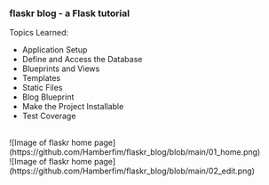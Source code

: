 ### flaskr blog - a Flask tutorial 
Topics Learned: 
* Application Setup
* Define and Access the Database
* Blueprints and Views
* Templates
* Static Files
* Blog Blueprint
* Make the Project Installable
* Test Coverage
<br/>
![Image of flaskr home page](https://github.com/Hamberfim/flaskr_blog/blob/main/01_home.png)<br/>
![Image of flaskr home page](https://github.com/Hamberfim/flaskr_blog/blob/main/02_edit.png)<br/>
